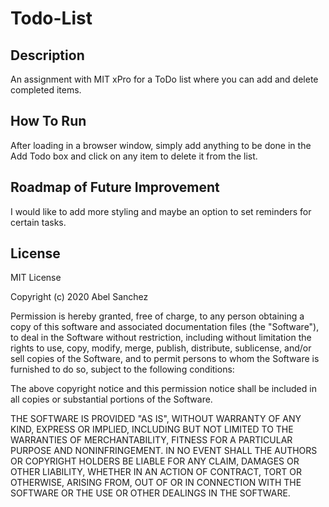 # Todo-List

## Description 

An assignment with MIT xPro for a ToDo list where you can add and delete completed items.

## How To Run

After loading in a browser window, simply add anything to be done in the Add Todo box and click on any item to delete it from the list. 

## Roadmap of Future Improvement

I would like to add more styling and maybe an option to set reminders for certain tasks. 

## License

MIT License

Copyright (c) 2020 Abel Sanchez

Permission is hereby granted, free of charge, to any person obtaining a copy
of this software and associated documentation files (the "Software"), to deal
in the Software without restriction, including without limitation the rights
to use, copy, modify, merge, publish, distribute, sublicense, and/or sell
copies of the Software, and to permit persons to whom the Software is
furnished to do so, subject to the following conditions:

The above copyright notice and this permission notice shall be included in all
copies or substantial portions of the Software.

THE SOFTWARE IS PROVIDED "AS IS", WITHOUT WARRANTY OF ANY KIND, EXPRESS OR
IMPLIED, INCLUDING BUT NOT LIMITED TO THE WARRANTIES OF MERCHANTABILITY,
FITNESS FOR A PARTICULAR PURPOSE AND NONINFRINGEMENT. IN NO EVENT SHALL THE
AUTHORS OR COPYRIGHT HOLDERS BE LIABLE FOR ANY CLAIM, DAMAGES OR OTHER
LIABILITY, WHETHER IN AN ACTION OF CONTRACT, TORT OR OTHERWISE, ARISING FROM,
OUT OF OR IN CONNECTION WITH THE SOFTWARE OR THE USE OR OTHER DEALINGS IN THE
SOFTWARE.
